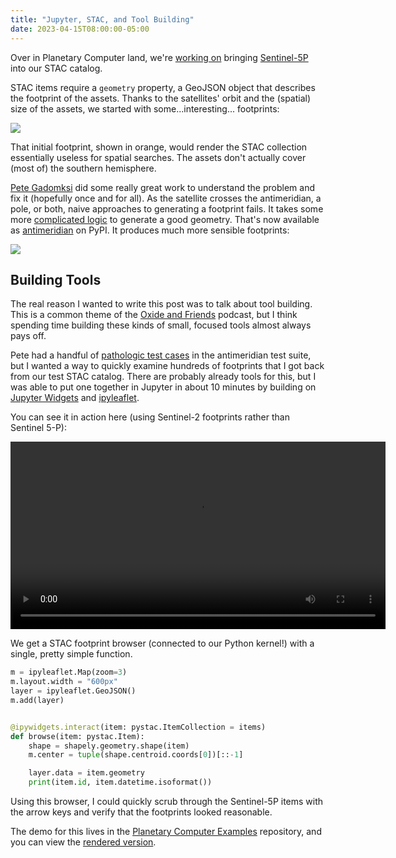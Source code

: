 ```yaml
---
title: "Jupyter, STAC, and Tool Building"
date: 2023-04-15T08:00:00-05:00
---
```


Over in Planetary Computer land, we're [working on](https://github.com/microsoft/planetary-computer-tasks/pull/167) bringing [Sentinel-5P](https://sentinels.copernicus.eu/web/sentinel/missions/sentinel-5p) into our STAC catalog.

STAC items require a `geometry` property, a GeoJSON object that describes the footprint of the assets. Thanks to the satellites' orbit and the (spatial) size of the assets, we started with some...interesting... footprints:

![](https://user-images.githubusercontent.com/58314/231868547-21c786b9-dc88-4830-a07f-7aa3c1fdebc6.png)

That initial footprint, shown in orange, would render the STAC collection essentially useless for spatial searches. The assets don't actually cover (most of) the southern hemisphere.

[Pete Gadomksi](https://fosstodon.org/@gadomski) did some really great work to understand the problem and fix it (hopefully once and for all). As the satellite crosses the antimeridian, a pole, or both, naive approaches to generating a footprint fails. It takes some more [complicated logic](https://github.com/gadomski/antimeridian/blob/main/src/antimeridian/_implementation.py) to generate a good geometry. That's now available as [antimeridian](https://pypi.org/project/antimeridian) on PyPI. It produces much more sensible footprints:

![](https://user-images.githubusercontent.com/58314/231868768-5439edcd-5e5a-40a9-b3f9-12947a081b85.png)

## Building Tools

The real reason I wanted to write this post was to talk about tool building. This is a common theme of the [Oxide and Friends](https://oxide.computer/podcasts/oxide-and-friends) podcast, but I think spending time building these kinds of small, focused tools almost always pays off.

Pete had a handful of [pathologic test cases](https://github.com/gadomski/antimeridian/tree/main/tests/data/input) in the antimeridian test suite, but I wanted a way to quickly examine hundreds of footprints that I got back from our test STAC catalog. There are probably already tools for this, but I was able to put one together in Jupyter in about 10 minutes by building on [Jupyter Widgets](https://ipywidgets.readthedocs.io/en/latest/#) and [ipyleaflet](https://ipyleaflet.readthedocs.io/en/latest/index.html).

You can see it in action here (using Sentinel-2 footprints rather than Sentinel 5-P):

<video controls="" width="600" src="https://ai4edatasetspublicassets.blob.core.windows.net/assets/pc_video/interact-stac-browser-web.mp4">
</video>

We get a STAC footprint browser (connected to our Python kernel!) with a single, pretty simple function.

```python
m = ipyleaflet.Map(zoom=3)
m.layout.width = "600px"
layer = ipyleaflet.GeoJSON()
m.add(layer)


@ipywidgets.interact(item: pystac.ItemCollection = items)
def browse(item: pystac.Item):
    shape = shapely.geometry.shape(item)
    m.center = tuple(shape.centroid.coords[0])[::-1]

    layer.data = item.geometry
    print(item.id, item.datetime.isoformat())
```

Using this browser, I could quickly scrub through the Sentinel-5P items with the arrow keys and verify that the footprints looked reasonable.

The demo for this lives in the [Planetary Computer Examples](https://github.com/microsoft/PlanetaryComputerExamples/) repository, and you can view the [rendered version](https://nbviewer.org/github/microsoft/PlanetaryComputerExamples/blob/main/tutorials/interactive-browser.ipynb).
